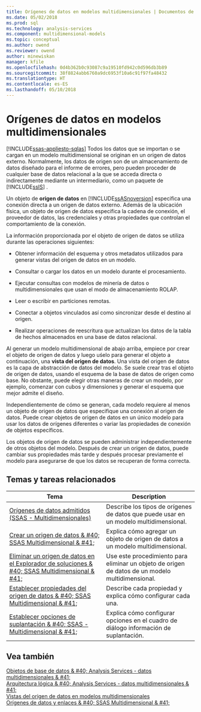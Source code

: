 ```yaml
---
title: Orígenes de datos en modelos multidimensionales | Documentos de Microsoft
ms.date: 05/02/2018
ms.prod: sql
ms.technology: analysis-services
ms.component: multidimensional-models
ms.topic: conceptual
ms.author: owend
ms.reviewer: owend
author: minewiskan
manager: kfile
ms.openlocfilehash: 0d4b362b0c93087c9a19510fd942c0d596db3b89
ms.sourcegitcommit: 38f8824abb6760a9dc6953f10a6c91f97fa48432
ms.translationtype: HT
ms.contentlocale: es-ES
ms.lasthandoff: 05/10/2018
---
```

# <a name="data-sources-in-multidimensional-models"></a>Orígenes de datos en modelos multidimensionales
[!INCLUDE[ssas-appliesto-sqlas](../../includes/ssas-appliesto-sqlas.md)]
  Todos los datos que se importan o se cargan en un modelo multidimensional se originan en un origen de datos externo. Normalmente, los datos de origen son de un almacenamiento de datos diseñado para el informe de errores, pero pueden proceder de cualquier base de datos relacional a la que se acceda directa o indirectamente mediante un intermediario, como un paquete de [!INCLUDE[ssIS](../../includes/ssis-md.md)] .  
  
 Un objeto de **origen de datos** en [!INCLUDE[ssASnoversion](../../includes/ssasnoversion-md.md)] especifica una conexión directa a un origen de datos externo. Además de la ubicación física, un objeto de origen de datos especifica la cadena de conexión, el proveedor de datos, las credenciales y otras propiedades que controlan el comportamiento de la conexión.  
  
 La información proporcionada por el objeto de origen de datos se utiliza durante las operaciones siguientes:  
  
-   Obtener información del esquema y otros metadatos utilizados para generar vistas del origen de datos en un modelo.  
  
-   Consultar o cargar los datos en un modelo durante el procesamiento.  
  
-   Ejecutar consultas con modelos de minería de datos o multidimensionales que usan el modo de almacenamiento ROLAP.  
  
-   Leer o escribir en particiones remotas.  
  
-   Conectar a objetos vinculados así como sincronizar desde el destino al origen.  
  
-   Realizar operaciones de reescritura que actualizan los datos de la tabla de hechos almacenados en una base de datos relacional.  
  
 Al generar un modelo multidimensional de abajo arriba, empiece por crear el objeto de origen de datos y luego uśelo para generar el objeto a continuación, una **vista del origen de datos**. Una vista del origen de datos es la capa de abstracción de datos del modelo. Se suele crear tras el objeto de origen de datos, usando el esquema de la base de datos de origen como base. No obstante, puede elegir otras maneras de crear un modelo, por ejemplo, comenzar con cubos y dimensiones y generar el esquema que mejor admite el diseño.  
  
 Independientemente de cómo se generan, cada modelo requiere al menos un objeto de origen de datos que especifique una conexión al origen de datos. Puede crear objetos de origen de datos en un único modelo para usar los datos de orígenes diferentes o variar las propiedades de conexión de objetos específicos.  
  
 Los objetos de origen de datos se pueden administrar independientemente de otros objetos del modelo. Después de crear un origen de datos, puede cambiar sus propiedades más tarde y después procesar previamente el modelo para asegurarse de que los datos se recuperan de forma correcta.  
  
## <a name="related-topics-and-tasks"></a>Temas y tareas relacionados  
  
|Tema|Description|  
|-----------|-----------------|  
|[Orígenes de datos admitidos &#40;SSAS - Multidimensionales&#41;](../../analysis-services/multidimensional-models/supported-data-sources-ssas-multidimensional.md)|Describe los tipos de orígenes de datos que puede usar en un modelo multidimensional.|  
|[Crear un origen de datos & #40; SSAS Multidimensional & #41;](../../analysis-services/multidimensional-models/create-a-data-source-ssas-multidimensional.md)|Explica cómo agregar un objeto de origen de datos a un modelo multidimensional.|  
|[Eliminar un origen de datos en el Explorador de soluciones & #40; SSAS Multidimensional & #41;](../../analysis-services/multidimensional-models/delete-a-data-source-in-solution-explorer-ssas-multidimensional.md)|Use este procedimiento para eliminar un objeto de origen de datos de un modelo multidimensional.|  
|[Establecer propiedades del origen de datos & #40; SSAS Multidimensional & #41;](../../analysis-services/multidimensional-models/set-data-source-properties-ssas-multidimensional.md)|Describe cada propiedad y explica cómo configurar cada una.|  
|[Establecer opciones de suplantación & #40; SSAS - Multidimensional & #41;](../../analysis-services/multidimensional-models/set-impersonation-options-ssas-multidimensional.md)|Explica cómo configurar opciones en el cuadro de diálogo información de suplantación.|  
  
## <a name="see-also"></a>Vea también  
 [Objetos de base de datos & #40; Analysis Services - datos multidimensionales & #41;](../../analysis-services/multidimensional-models/olap-logical/database-objects-analysis-services-multidimensional-data.md)   
 [Arquitectura lógica & #40; Analysis Services - datos multidimensionales & #41;](../../analysis-services/multidimensional-models/olap-logical/understanding-microsoft-olap-logical-architecture.md)   
 [Vistas del origen de datos en modelos multidimensionales](../../analysis-services/multidimensional-models/data-source-views-in-multidimensional-models.md)   
 [Orígenes de datos y enlaces & #40; SSAS Multidimensional & #41;](../../analysis-services/multidimensional-models/data-sources-and-bindings-ssas-multidimensional.md)  
  
  
